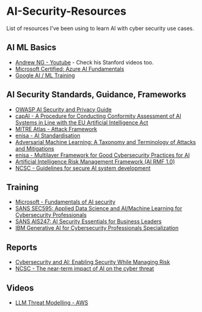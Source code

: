 # AI-Security-Resources

List of resources I've been using to learn AI with cyber security use cases.

## AI ML Basics

- [Andrew NG - Youtube](https://www.youtube.com/@Deeplearningai) - Check his Stanford videos too.
- [Microsoft Certified: Azure AI Fundamentals](https://learn.microsoft.com/en-us/credentials/certifications/azure-ai-fundamentals/?practice-assessment-type=certification)
- [Google AI / ML Training](https://cloud.google.com/learn/training/machinelearning-ai)

## AI Security Standards, Guidance, Frameworks

- [OWASP AI Security and Privacy Guide](https://owasp.org/www-project-ai-security-and-privacy-guide/)
- [capAI - A Procedure for Conducting Conformity Assessment of AI Systems in Line with the EU Artificial Intelligence Act](https://papers.ssrn.com/sol3/papers.cfm?abstract_id=4064091)
- [MITRE Atlas - Attack Framework](https://atlas.mitre.org/)
- [enisa - AI Standardisation](https://www.enisa.europa.eu/publications/cybersecurity-of-ai-and-standardisation)
- [Adversarial Machine Learning: A Taxonomy and Terminology of Attacks and Mitigations](https://csrc.nist.gov/pubs/ai/100/2/e2023/final)
- [enisa - Multilayer Framework for Good Cybersecurity Practices for AI](https://www.enisa.europa.eu/publications/multilayer-framework-for-good-cybersecurity-practices-for-ai)
- [Artificial Intelligence Risk Management Framework (AI RMF 1.0)](https://www.nist.gov/publications/artificial-intelligence-risk-management-framework-ai-rmf-10)
- [NCSC - Guidelines for secure AI system development](https://www.ncsc.gov.uk/files/Guidelines-for-secure-AI-system-development.pdf)

## Training

- [Microsoft - Fundamentals of AI security](https://learn.microsoft.com/en-us/training/modules/fundamentals-ai-security/)
- [SANS SEC595: Applied Data Science and AI/Machine Learning for Cybersecurity Professionals](https://www.sans.org/cyber-security-courses/applied-data-science-machine-learning/)
- [SANS AIS247: AI Security Essentials for Business Leaders](https://www.sans.org/cyber-security-courses/ai-security-essentials-business-leaders/)
- [IBM Generative AI for Cybersecurity Professionals Specialization](https://www.coursera.org/specializations/generative-ai-for-cybersecurity-professionals)

## Reports

- [Cybersecurity and AI: Enabling Security While Managing Risk](https://www.gartner.com/en/cybersecurity/topics/cybersecurity-and-ai)
- [NCSC - The near-term impact of AI on the cyber threat](https://www.ncsc.gov.uk/pdfs/report/impact-of-ai-on-cyber-threat.pdf)

## Videos

- [LLM Threat Modelling - AWS](https://www.youtube.com/watch?v=TtRFQPlRYK4)
